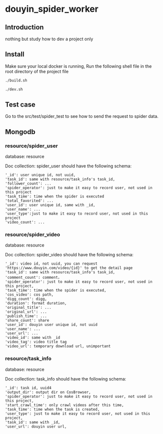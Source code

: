 # douyin_spider_worker
## Introduction
nothing but study how to dev a project only


## Install
Make sure your local docker is running, Run the following shell file in the root directory of the project file
```bash
./build.sh
```
```bash
./dev.sh
```


## Test case
Go to the src/test/spider_test to see how to send the request to spider data.

## Mongodb

### resource/spider_user
database: resource

Doc collection: spider_user should have the following schema:

```
'_id': user unique id, not uuid,
'task_id': same with resource/task_info's task_id,
'follower_count': ...
'spider_operator': just to make it easy to record user, not used in this project
'task_time': time when the spider is executed
'total_favorited': ...
'user_id': user unique id, same with _id,
'user_name': ...
'user_type':just to make it easy to record user, not used in this project
'video_count': ...
```


### resource/spider_video
database: resource

Doc collection: spider_video should have the following schema:

```
'_id': video id, not uuid, you can request 'https://www.douyin.com/video/{id}' to get the detail page
'task_id': same with resource/task_info's task_id,
'comment_count': comment，
'spider_operator': just to make it easy to record user, not used in this project,
'task_time': time when the spider is executed,
'cos_video': cos path,
'digg_count': digg,
'duration': format duration,
'original_title': ...
'original_url': ...
'publish_time': ...
'share_count': share
'user_id': douyin user unique id, not uuid
'user_name': ...
'user_url': ...
'video_id': same with _id
'video_tag': video title tag
'video_url': temporary download url, unimportant
```


### resource/task_info
database: resource

Doc collection: task_info should have the following schema:

```
'_id': task id, uuid4
'output_dir': output dir on CosBrowser,
'spider_operator': just to make it easy to record user, not used in this project,
'start_crawl_time': only crawl videos after this time,
'task_time': time when the task is created,
'user_type': just to make it easy to record user, not used in this project,
'task_id': same with _id,
'user_url': douyin user url,

```
